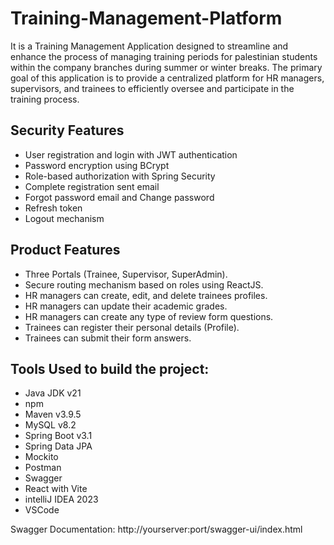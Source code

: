 # Training-Management-Platform
It is a Training Management Application designed to streamline and enhance the process of managing training periods for palestinian students within the company branches during summer or winter breaks.
The primary goal of this application is to provide a centralized platform for HR managers, supervisors, and trainees to efficiently oversee and participate in the training process.


## Security Features
- User registration and login with JWT authentication
- Password encryption using BCrypt
- Role-based authorization with Spring Security
- Complete registration sent email
- Forgot password email and Change password
- Refresh token
- Logout mechanism

## Product Features
- Three Portals (Trainee, Supervisor, SuperAdmin).
- Secure routing mechanism based on roles using ReactJS.
- HR managers can create, edit, and delete trainees profiles.
- HR managers can update their academic grades.
- HR managers can create any type of review form questions.
- Trainees can register their personal details (Profile).
- Trainees can submit their form answers.

## Tools Used to build the project: 
- Java JDK v21
- npm 
- Maven v3.9.5
- MySQL v8.2
- Spring Boot v3.1
- Spring Data JPA
- Mockito 
- Postman
- Swagger 
- React with Vite
- intelliJ IDEA 2023
- VSCode


Swagger Documentation: http://yourserver:port/swagger-ui/index.html
